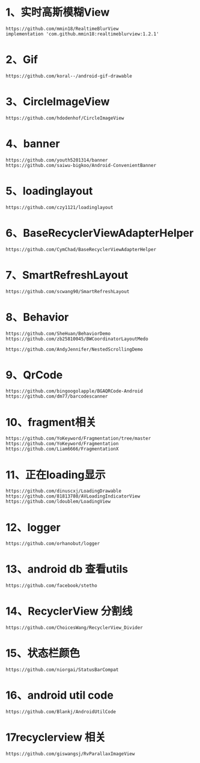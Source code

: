 # 1、实时高斯模糊View

```
https://github.com/mmin18/RealtimeBlurView
implementation 'com.github.mmin18:realtimeblurview:1.2.1'
```

# 2、Gif

```
https://github.com/koral--/android-gif-drawable
```

# 3、CircleImageView

```
https://github.com/hdodenhof/CircleImageView
```

# 4、banner

```
https://github.com/youth5201314/banner
https://github.com/saiwu-bigkoo/Android-ConvenientBanner
```

# 5、loadinglayout

```
https://github.com/czy1121/loadinglayout
```

# 6、BaseRecyclerViewAdapterHelper

```
https://github.com/CymChad/BaseRecyclerViewAdapterHelper
```

# 7、SmartRefreshLayout

```
https://github.com/scwang90/SmartRefreshLayout
```

# 8、Behavior

```
https://github.com/SheHuan/BehaviorDemo
https://github.com/zb25810045/BWCoordinatorLayoutMedo
```

```
https://github.com/AndyJennifer/NestedScrollingDemo
```

# 9、QrCode

```
https://github.com/bingoogolapple/BGAQRCode-Android
https://github.com/dm77/barcodescanner
```

# 10、fragment相关

```
https://github.com/YoKeyword/Fragmentation/tree/master
https://github.com/YoKeyword/Fragmentation
https://github.com/Liam6666/FragmentationX
```

# 11、正在loading显示

```
https://github.com/dinuscxj/LoadingDrawable
https://github.com/81813780/AVLoadingIndicatorView
https://github.com/ldoublem/LoadingView
```

# 12、logger

```
https://github.com/orhanobut/logger
```

# 13、android db 查看utils

```
https://github.com/facebook/stetho
```

# 14、RecyclerView 分割线

```
https://github.com/ChoicesWang/RecyclerView_Divider
```

# 15、状态栏颜色

```
https://github.com/niorgai/StatusBarCompat
```

# 16、android util code

```
https://github.com/Blankj/AndroidUtilCode
```

# 17recyclerview 相关

```
https://github.com/giswangsj/RvParallaxImageView
```

